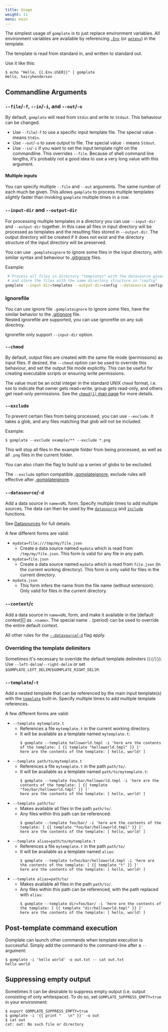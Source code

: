 ```yaml
---
title: Usage
weight: 11
menu: main
---
```


The simplest usage of `gomplate` is to just replace environment
variables. All environment variables are available by referencing [`.Env`](../syntax/#env)
(or [`getenv`](../functions/env/#getenv)) in the template.

The template is read from standard in, and written to standard out.

Use it like this:

```console
$ echo "Hello, {{.Env.USER}}" | gomplate
Hello, hairyhenderson
```

## Commandline Arguments

### `--file`/`-f`, `--in`/`-i`, and `--out`/`-o`

By default, `gomplate` will read from `Stdin` and write to `Stdout`. This behaviour can be changed.

- Use `--file`/`-f` to use a specific input template file. The special value `-` means `Stdin`.
- Use `--out`/`-o` to save output to file. The special value `-` means `Stdout`.
- Use `--in`/`-i` if you want to set the input template right on the commandline. This overrides `--file`. Because of shell command line lengths, it's probably not a good idea to use a very long value with this argument.

#### Multiple inputs

You can specify multiple `--file` and `--out` arguments. The same number of each much be given. This allows `gomplate` to process multiple templates _slightly_ faster than invoking `gomplate` multiple times in a row.

### `--input-dir` and `--output-dir`

For processing multiple templates in a directory you can use `--input-dir` and `--output-dir` together. In this case all files in input directory will be processed as templates and the resulting files stored in `--output-dir`. The output directory will be created if it does not exist and the directory structure of the input directory will be preserved.  

You can use `.gomplateignore` to ignore some files in the input directory, with similar syntax and behaviour to [.gitignore](https://git-scm.com/docs/gitignore) files.

Example:

```bash
 # Process all files in directory "templates" with the datasource given
 # and store the files with the same directory structure in "config"
gomplate --input-dir=templates --output-dir=config --datasource config=config.yaml
```

### Ignorefile

You can use ignore file `.gomplateignore` to ignore some files, have the similar behavior to the [.gitignore](https://git-scm.com/docs/gitignore) file.  
Nested ignorefile are supported, you can use ignorefile on any sub directroy.

Ignorefile only support `--input-dir` option.

### `--chmod`

By default, output files are created with the same file mode (permissions) as input files. If desired, the `--chmod` option can be used to override this behaviour, and set the output file mode explicitly. This can be useful for creating executable scripts or ensuring write permissions.

The value must be an octal integer in the standard UNIX `chmod` format, i.e. `644` to indicate that owner gets read+write, group gets read-only, and others get read-only permissions. See the [`chmod(1)` man page](https://linux.die.net/man/1/chmod) for more details.

### `--exclude`

To prevent certain files from being processed, you can use `--exclude`. It takes a glob, and any files matching that glob will not be included.

Example:

```console
$ gomplate --exclude example/** --exclude *.png
```

This will stop all files in the example folder from being processed, as well as all `.png` files in the current folder.

You can also chain the flag to build up a series of globs to be excluded.

The `--exclude` option compatible [.gomplateignore](#ignorefile), exclude rules will effective after [.gomplateignore](#ignorefile).


### `--datasource`/`-d`

Add a data source in `name=URL` form. Specify multiple times to add multiple sources. The data can then be used by the [`datasource`](../functions/data/#datasource) and [`include`](../functions/data/#include) functions.

See [Datasources](../datasources) for full details.

A few different forms are valid:
- `mydata=file:///tmp/my/file.json`
  - Create a data source named `mydata` which is read from `/tmp/my/file.json`. This form is valid for any file in any path.
- `mydata=file.json`
  - Create a data source named `mydata` which is read from `file.json` (in the current working directory). This form is only valid for files in the current directory.
- `mydata.json`
  - This form infers the name from the file name (without extension). Only valid for files in the current directory.

### `--context`/`c`

Add a data source in `name=URL` form, and make it available in the [default context][] as `.<name>`. The special name `.` (period) can be used to override the entire default context.

All other rules for the [`--datasource`/`-d`](#datasource-d) flag apply.

### Overriding the template delimiters

Sometimes it's necessary to override the default template delimiters (`{{`/`}}`).
Use `--left-delim`/`--right-delim` or set `$GOMPLATE_LEFT_DELIM`/`$GOMPLATE_RIGHT_DELIM`.

### `--template`/`-t`

Add a nested template that can be referenced by the main input template(s) with the [`template`](https://golang.org/pkg/text/template/#hdr-Actions) built-in. Specify multiple times to add multiple template references.

A few different forms are valid:

- `--template mytemplate.t`
  - References a file `mytemplate.t` in the current working directory.
  - It will be available as a template named `mytemplate.t`:
      ```console
      $ gomplate --template helloworld.tmpl -i 'here are the contents of the template: [ {{ template "helloworld.tmpl" }} ]'
      here are the contents of the template: [ hello, world! ]
      ```
- `--template path/to/mytemplate.t`
  - References a file `mytemplate.t` in the path `path/to/`.
  - It will be available as a template named `path/to/mytemplate.t`:
      ```console
      $ gomplate --template foo/bar/helloworld.tmpl -i 'here are the contents of the template: [ {{ template "foo/bar/helloworld.tmpl" }} ]'
      here are the contents of the template: [ hello, world! ]
      ```
- `--template path/to/`
  - Makes available all files in the path `path/to/`.
  - Any files within this path can be referenced:
      ```console
      $ gomplate --template foo/bar/ -i 'here are the contents of the template: [ {{ template "foo/bar/helloworld.tmpl" }} ]'
      here are the contents of the template: [ hello, world! ]
      ```
- `--template alias=path/to/mytemplate.t`
  - References a file `mytemplate.t` in the path `path/to/`
  - It will be available as a template named `alias`:
    ```console
    $ gomplate --template t=foo/bar/helloworld.tmpl -i 'here are the contents of the template: [ {{ template "t" }} ]'
    here are the contents of the template: [ hello, world! ]
    ```
- `--template alias=path/to/`
  - Makes available all files in the path `path/to/`.
  - Any files within this path can be referenced, with the path replaced with `alias`:
      ```console
      $ gomplate --template dir=foo/bar/ -i 'here are the contents of the template: [ {{ template "dir/helloworld.tmpl" }} ]'
      here are the contents of the template: [ hello, world! ]
      ```

## Post-template command execution

Gomplate can launch other commands when template execution is successful. Simply
add the command to the command-line after a `--` argument:

```console
$ gomplate -i 'hello world' -o out.txt -- cat out.txt
hello world
```

## Suppressing empty output

Sometimes it can be desirable to suppress empty output (i.e. output consisting of only whitespace). To do so, set `GOMPLATE_SUPPRESS_EMPTY=true` in your environment:

```console
$ export GOMPLATE_SUPPRESS_EMPTY=true
$ gomplate -i '{{ print "   \n" }}' -o out
$ cat out
cat: out: No such file or directory
```
